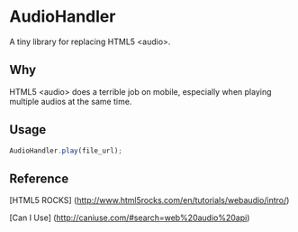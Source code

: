 # AudioHandler
A tiny library for replacing HTML5 &lt;audio>.

## Why
HTML5 &lt;audio> does a terrible job on mobile, especially when playing multiple audios at the same time.

## Usage
```js
AudioHandler.play(file_url);
```

## Reference
[HTML5 ROCKS] (http://www.html5rocks.com/en/tutorials/webaudio/intro/)

[Can I Use] (http://caniuse.com/#search=web%20audio%20api)